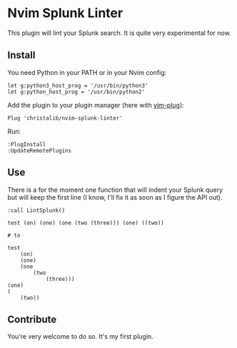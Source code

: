 # Nvim Splunk Linter

This plugin will lint your Splunk search. It is quite very experimental for now.

## Install

You need Python in your PATH or in your Nvim config:

```
let g:python3_host_prog = '/usr/bin/python3'
let g:python_host_prog = '/usr/bin/python2'
```

Add the plugin to your plugin manager (here with [vim-plug](https://github.com/junegunn/vim-plug)):

```
Plug 'christalib/nvim-splunk-linter'
```

Run:

```
:PlugInstall
:UpdateRemotePlugins
```

## Use

There is a for the moment one function that will indent your Splunk query but
will keep the first line (I know, I'll fix it as soon as I figure the API out).

```
:call LintSplunk()
```

```
test (on) (one) (one (two (three))) (one) ((two))

# to

test
	(on)
	(one)
	(one
		(two
			(three)))
(one)
(
	(two))
```

## Contribute

You're very welcome to do so. It's my first plugin.
